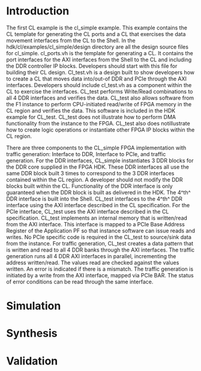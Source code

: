 # Introduction

The first CL example is the cl\_simple example. This example contains the CL template for generating the CL ports and a CL that exercises the data movement interfaces from the CL to the Shell. In the hdk/cl/examples/cl\_simple/design directory are all the design source files for cl\_simple. cl\_ports.vh is the template for generating a CL. It contains the port interfaces for the AXI interfaces from the Shell to the CL and including the DDR controller IP blocks. Developers should start with this file for building their CL design. Cl\_test.vh is a design built to show developers how to create a CL that moves data into/out-of DDR and PCIe through the AXI interfaces. Developers should include cl\_test.vh as a component within the CL to exercise the interfaces. CL\_test performs Write/Read combinations to all 4 DDR interfaces and verifies the data. CL\_test also allows software from the F1 instance to perform CPU-initiated read/write of FPGA memory in the CL region and verifies the data. This software is included in the HDK example for CL\_test. CL\_test does not illustrate how to perform DMA functionality from the instance to the FPGA. CL\_test also does notillustrate how to create logic operations or instantiate other FPGA IP blocks within the CL region.

There are three components to the CL\_simple FPGA implementation with traffic generation: Interface to DDR, Interface to PCIe, and traffic generation. For the DDR interfaces, CL\_simple instantiates 3 DDR blocks for the DDR core supplied in the FPGA HDK. These DDR interfaces all use the same DDR block built 3 times to correspond to the 3 DDR interfaces contained within the CL region. A developer should not modify the DDR blocks built within the CL. Functionality of the DDR interface is only guaranteed when the DDR block is built as delivered in the HDK. The
4^th^ DDR interface is built into the Shell. CL\_test interfaces to the 4^th^ DDR interface using the AXI interface described in the CL specification. For the PCIe interface, CL\_test uses the AXI interface described in the CL specification. CL\_test implements an internal memory that is written/read from the AXI interface. This interface is mapped to a PCIe Base Address Register of the Application PF so that instance software can issue reads and writes. No PCIe specific code is required in the CL\_test to source/sink data from the instance. For traffic generation, CL\_test creates a data pattern that is written and read to all 4 DDR banks through the AXI interfaces. The traffic generation runs all 4 DDR AXI interfaces in parallel, incrementing the address written/read. The values read are checked against the values written. An error is indicated if there is a mismatch. The traffic generation is initiated by a write from the AXI interface, mapped via PCIe BAR. The status of error conditions can be read through the same interface.

# Simulation

# Synthesis

# Validation

